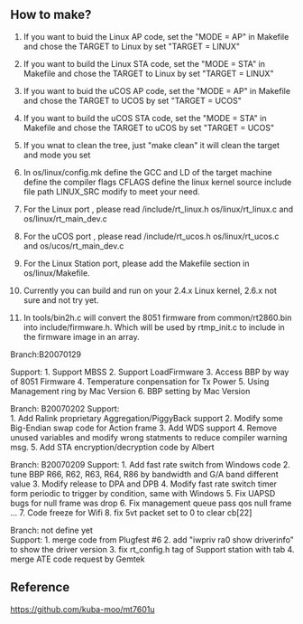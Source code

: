 ## How to make?
1. If you want to buid the Linux AP code, set the "MODE = AP" in Makefile
   and chose the TARGET to Linux by set "TARGET = LINUX" 
   
2. If you want to build the Linux STA code, set the "MODE = STA" in Makefile
   and chose the TARGET to Linux by set "TARGET = LINUX"
   
3. If you want to buid the uCOS AP code, set the "MODE = AP" in Makefile
   and chose the TARGET to UCOS by set "TARGET = UCOS" 
   
4. If you want to build the uCOS STA code, set the "MODE = STA" in Makefile
   and chose the TARGET to uCOS by set "TARGET = UCOS"
 
5. If you wnat to clean the tree, just "make clean" it will clean the target and mode you set 

6. In os/linux/config.mk 
	define the GCC and LD of the target machine
	define the compiler flags CFLAGS
	define the linux kernel source include file path LINUX_SRC
	modify to meet your need.

7. For the Linux port , please read /include/rt_linux.h os/linux/rt_linux.c and os/linux/rt_main_dev.c

8. For the uCOS port , please read /include/rt_ucos.h os/linux/rt_ucos.c and os/ucos/rt_main_dev.c

9. For the Linux Station port, please add the Makefile section in os/linux/Makefile.

10. Currently you can build and run on your 2.4.x Linux kernel, 2.6.x not sure and not try yet.

11. In tools/bin2h.c will convert the 8051 firmware from common/rt2860.bin into include/firmware.h.
  	Which will be used by rtmp_init.c to include in the firmware image in an array.

	
Branch:B20070129

Support:
	1. Support MBSS
	2. Support LoadFirmware
	3. Access BBP by way of 8051 Firmware
	4. Temperature conpensation for Tx Power
	5. Using Management ring by Mac Version
	6. BBP setting by Mac Version

Branch: B20070202
Support:	
	1. Add Ralink proprietary Aggregation/PiggyBack support
	2. Modify some Big-Endian swap code for Action frame
	3. Add WDS support
	4. Remove unused variables and modify wrong statments to reduce compiler warning msg.
	5. Add STA encryption/decryption code by Albert

Branch: B20070209
Support:
	1. Add fast rate switch from Windows code
	2. tune BBP R66, R62, R63, R64, R86 by bandwidth and G/A band different value
	3. Modify release to DPA and DPB
	4. Modify fast rate switch timer form periodic to trigger by condition, same with Windows
	5. Fix UAPSD bugs for null frame was drop
	6. Fix management queue pass qos null frame ...
	7. Code freeze for Wifi
	8. fix 5vt packet set to 0 to clear cb[22]

Branch: not define yet	
Support:
	1. merge code from Plugfest #6
	2. add "iwpriv ra0 show driverinfo" to show the driver version
	3. fix rt_config.h tag of Support station with tab
	4. merge ATE code request by Gemtek

## Reference 
https://github.com/kuba-moo/mt7601u
